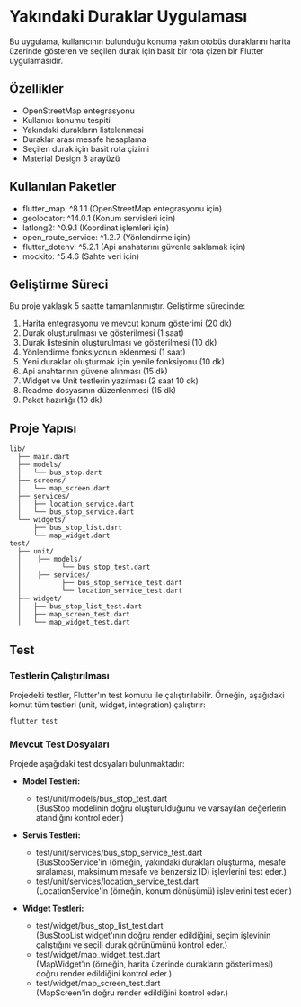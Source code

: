 # Yakındaki Duraklar Uygulaması

Bu uygulama, kullanıcının bulunduğu konuma yakın otobüs duraklarını harita üzerinde gösteren ve seçilen durak için basit bir rota çizen bir Flutter uygulamasıdır.

## Özellikler

- OpenStreetMap entegrasyonu
- Kullanıcı konumu tespiti
- Yakındaki durakların listelenmesi
- Duraklar arası mesafe hesaplama
- Seçilen durak için basit rota çizimi
- Material Design 3 arayüzü

## Kullanılan Paketler

- flutter_map: ^8.1.1 (OpenStreetMap entegrasyonu için)
- geolocator: ^14.0.1 (Konum servisleri için)
- latlong2: ^0.9.1 (Koordinat işlemleri için)
- open_route_service: ^1.2.7 (Yönlendirme için)
- flutter_dotenv: ^5.2.1 (Api anahatarını güvenle saklamak için)
- mockito: ^5.4.6 (Sahte veri için)

## Geliştirme Süreci

Bu proje yaklaşık 5 saatte tamamlanmıştır. Geliştirme sürecinde:

1. Harita entegrasyonu ve mevcut konum gösterimi (20 dk)
2. Durak oluşturulması ve gösterilmesi (1 saat)
3. Durak listesinin oluşturulması ve gösterilmesi (10 dk)
4. Yönlendirme fonksiyonun eklenmesi (1 saat)
5. Yeni duraklar oluşturmak için yenile fonksiyonu (10 dk)
6. Api anahtarının güvene alınması (15 dk)
7. Widget ve Unit testlerin yazılması (2 saat 10 dk)
8. Readme dosyasının düzenlenmesi (15 dk)
9. Paket hazırlığı (10 dk)

## Proje Yapısı

```
lib/
  ├── main.dart
  ├── models/
  │   └── bus_stop.dart
  ├── screens/
  │   └── map_screen.dart
  ├── services/
  │   ├── location_service.dart
  │   └── bus_stop_service.dart
  └── widgets/
      ├── bus_stop_list.dart
      └── map_widget.dart
test/
  ├── unit/
  │    ├── models/
  │          └── bus_stop_test.dart
  │    ├── services/
  │          ├── bus_stop_service_test.dart
  │          └── location_service_test.dart
  ├── widget/
  │   ├── bus_stop_list_test.dart
  │   ├── map_screen_test.dart
  │   └── map_widget_test.dart
```

## Test

### Testlerin Çalıştırılması

Projedeki testler, Flutter'ın test komutu ile çalıştırılabilir. Örneğin, aşağıdaki komut tüm testleri (unit, widget, integration) çalıştırır:

```bash
flutter test
```

### Mevcut Test Dosyaları

Projede aşağıdaki test dosyaları bulunmaktadır:

- **Model Testleri:**
    - test/unit/models/bus_stop_test.dart  
      (BusStop modelinin doğru oluşturulduğunu ve varsayılan değerlerin atandığını kontrol eder.)

- **Servis Testleri:**
    - test/unit/services/bus_stop_service_test.dart  
      (BusStopService'in (örneğin, yakındaki durakları oluşturma, mesafe sıralaması, maksimum mesafe ve benzersiz ID) işlevlerini test eder.)
    - test/unit/services/location_service_test.dart  
      (LocationService'in (örneğin, konum dönüşümü) işlevlerini test eder.)

- **Widget Testleri:**
    - test/widget/bus_stop_list_test.dart  
      (BusStopList widget'ının doğru render edildiğini, seçim işlevinin çalıştığını ve seçili durak görünümünü kontrol eder.)
    - test/widget/map_widget_test.dart  
      (MapWidget'ın (örneğin, harita üzerinde durakların gösterilmesi) doğru render edildiğini kontrol eder.)
    - test/widget/map_screen_test.dart  
      (MapScreen'in doğru render edildiğini kontrol eder.)